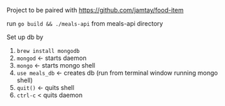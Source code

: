 Project to be paired with https://github.com/jamtay/food-item


run `go build && ./meals-api` from meals-api directory


Set up db by
 1. `brew install mongodb`
 2. `mongod` <- starts daemon
 3. `mongo` <- starts mongo shell
 4. `use meals_db` <- creates db (run from terminal window running mongo shell)
 5. `quit()` <- quits shell
 6. `ctrl-c` < quits daemon
 
